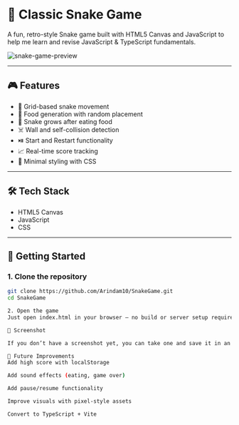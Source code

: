 # 🐍 Classic Snake Game

A fun, retro-style Snake game built with HTML5 Canvas and JavaScript to help me learn and revise JavaScript & TypeScript fundamentals.

![snake-game-preview](./assets/screenshot.png)

---

## 🎮 Features

- 🧱 Grid-based snake movement
- 🍎 Food generation with random placement
- 🐍 Snake grows after eating food
- ☠️ Wall and self-collision detection
- ⏯️ Start and Restart functionality
- 📈 Real-time score tracking
- 💅 Minimal styling with CSS

---

## 🛠️ Tech Stack

- HTML5 Canvas  
- JavaScript  
- CSS  

---

## 🚀 Getting Started

### 1. Clone the repository

```bash
git clone https://github.com/Arindam10/SnakeGame.git
cd SnakeGame

2. Open the game
Just open index.html in your browser — no build or server setup required!

📸 Screenshot

If you don’t have a screenshot yet, you can take one and save it in an assets/ folder.

🔮 Future Improvements
Add high score with localStorage

Add sound effects (eating, game over)

Add pause/resume functionality

Improve visuals with pixel-style assets

Convert to TypeScript + Vite




